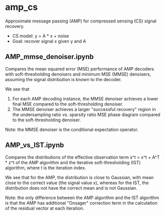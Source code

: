 # amp_cs
Approximate message passing (AMP) for compressed sensing (CS) signal recovery.
* CS model: y = A * x + noise
* Goal: recover signal x given y and A

## AMP_mmse_denoiser.ipynb

Compares the mean squared error (MSE) performance of AMP decoders with soft-thresholding denoisers and minimum MSE (MMSE) denoisers, assuming the signal distribution is known to the decoder.

We see that 
1. For each AMP decoding instance, the MMSE denoiser achieves a lower final MSE compared to the soft-thresholding denoiser.
2. The MMSE denoiser achieves a larger "successful recovery" region in the undersampling ratio vs. sparsity ratio MSE phase diagram compared to the soft-thresholding denoiser.

Note: the MMSE denoiser is the conditional expectation operator.

## AMP_vs_IST.ipynb

Compares the distributions of the effective observation term s^t = x^t + A^T * z^t of the AMP algorithm and the iterative soft-thresholding (IST) algorithm, where t is the iteration index.

We see that for the AMP, the distribution is close to Gaussian, with mean close to the correct value (the signal value x), whereas for the IST, the distribution does not have the correct mean and is not Gaussian.

Note: the only difference between the AMP algorithm and the IST algorithm is that the AMP has additional "Onsager" correction term in the calculation of the residual vector at each iteration.
